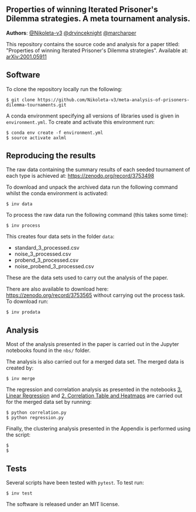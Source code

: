 Properties of winning Iterated Prisoner's Dilemma strategies. A meta
tournament analysis.
--------------------------------------

**Authors**: [@Nikoleta-v3](https://github.com/Nikoleta-v3) [@drvinceknight](https://github.com/drvinceknight) [@marcharper](https://github.com/marcharper)

This repository contains the source code and analysis for a paper titled:
"Properties of winning Iterated Prisoner's Dilemma strategies". Available at:
[arXiv:2001.05911](https://arxiv.org/abs/2001.05911)

## Software

To clone the repository locally run the following:

```
$ git clone https://github.com/Nikoleta-v3/meta-analysis-of-prisoners-dilemma-tournaments.git
```

A conda environment specifying all versions of libraries used is given in
`environment.yml`. To create and activate this environment run:

```
$ conda env create -f environment.yml
$ source activate axlml
```

## Reproducing the results

The raw data containing the summary results of each seeded tournament of each
type is achieved at: https://zenodo.org/record/3753498

To download and unpack the archived data run the following command whilst the
conda environment is activated:

```
$ inv data
```

To process the raw data run the following command (this takes some time):

```
$ inv process
```

This creates four data sets in the folder `data`:

- standard_3_processed.csv
- noise_3_processed.csv
- probend_3_processed.csv
- noise_probend_3_processed.csv

These are the data sets used to carry out the analysis of the paper.

There are also available to download here: https://zenodo.org/record/3753565 without carrying
out the process task. To download run:

```
$ inv prodata
```

## Analysis

Most of the analysis presented in the paper is carried out in the Jupyter notebooks
found in the `nbs/` folder.

The analysis is also carried out for a merged data set. The merged data is created
by:

```
$ inv merge
```

The regression and correlation analysis as presented in the notebooks [3. Linear Regression](https://github.com/Nikoleta-v3/meta-analysis-of-prisoners-dilemma-tournaments/blob/master/nbs/3.%20Linear%20Regression.ipynb)
and [2. Correlation Table and Heatmaps](https://github.com/Nikoleta-v3/meta-analysis-of-prisoners-dilemma-tournaments/blob/master/nbs/2.%20Correlation%20Table%20and%20Heatmaps.ipynb) are carried out for the merged
data set by running:

```
$ python correlation.py
$ python regression.py
```

Finally, the clustering analysis presented in the Appendix is performed using the script:

```
$
$
```

## Tests

Several scripts have been tested with `pytest`. To test run:

```
$ inv test
```

The software is released under an MIT license.
